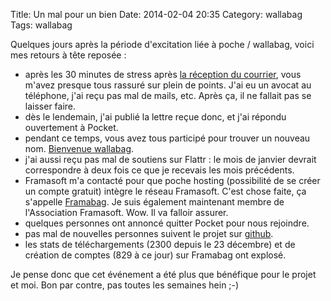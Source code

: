 Title: Un mal pour un bien
Date: 2014-02-04 20:35
Category: wallabag
Tags: wallabag

Quelques jours après la période d'excitation liée à poche / wallabag, voici mes retours à tête reposée :

* après les 30 minutes de stress après [la réception du courrier]({filename}courrier-recu-concernant-poche.md), vous m'avez presque tous rassuré sur plein de points. J'ai eu un avocat au téléphone, j'ai reçu pas mal de mails, etc. Après ça, il ne fallait pas se laisser faire.
* dès le lendemain, j'ai publié la lettre reçue donc, et j'ai répondu ouvertement à Pocket.
* pendant ce temps, vous avez tous participé pour trouver un nouveau nom. [Bienvenue wallabag]({filename}wallabag-ex-poche-application-de-lecture-differee.md).
* j'ai aussi reçu pas mal de soutiens sur Flattr : le mois de janvier devrait correspondre à deux fois ce que je recevais les mois précédents.
* Framasoft m'a contacté pour que poche hosting (possibilité de se créer un compte gratuit) intègre le réseau Framasoft. C'est chose faite, ça s'appelle [Framabag](http://www.framabag.org). Je suis également maintenant membre de l'Association Framasoft. Wow. Il va falloir assurer.
* quelques personnes ont annoncé quitter Pocket pour nous rejoindre.
* pas mal de nouvelles personnes suivent le projet sur [github](http://github.com/wallabag/wallabag).
* les stats de téléchargements (2300 depuis le 23 décembre) et de création de comptes (829 à ce jour) sur Framabag ont explosé.

Je pense donc que cet événement a été plus que bénéfique pour le projet et moi. Bon par contre, pas toutes les semaines hein ;-)
